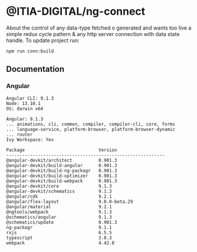 # @ITIA-DIGITAL/ng-connect

About the control of any data-type fetched o generated and wants too live a simple redux cycle pattern & any http server connection with data state handle.
To update project run:

```console
npm run conn:build
```

## Documentation

### Angular 

```console
Angular CLI: 9.1.3
Node: 13.10.1
OS: darwin x64

Angular: 9.1.3
... animations, cli, common, compiler, compiler-cli, core, forms
... language-service, platform-browser, platform-browser-dynamic
... router
Ivy Workspace: Yes

Package                            Version
------------------------------------------------------------
@angular-devkit/architect          0.901.3
@angular-devkit/build-angular      0.901.3
@angular-devkit/build-ng-packagr   0.901.3
@angular-devkit/build-optimizer    0.901.3
@angular-devkit/build-webpack      0.901.3
@angular-devkit/core               9.1.3
@angular-devkit/schematics         9.1.3
@angular/cdk                       9.2.1
@angular/flex-layout               9.0.0-beta.29
@angular/material                  9.2.1
@ngtools/webpack                   9.1.3
@schematics/angular                9.1.3
@schematics/update                 0.901.3
ng-packagr                         9.1.1
rxjs                               6.5.5
typescript                         3.8.3
webpack                            4.42.0
```
